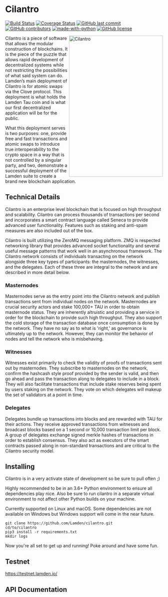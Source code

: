 # Cilantro
[![Build Status](https://travis-ci.org/Lamden/cilantro.svg?branch=master)](https://travis-ci.org/Lamden/cilantro)
[![Coverage Status](https://coveralls.io/repos/github/Lamden/cilantro/badge.svg?branch=master)](https://coveralls.io/github/Lamden/cilantro?branch=master)
[![GitHub last commit](https://img.shields.io/github/last-commit/Lamden/cilantro.svg)](https://github.com/Lamden/cilantro/commits/master) 
[![GitHub contributors](https://img.shields.io/github/contributors/Lamden/cilantro.svg)](https://github.com/Lamden/cilantro/graphs/contributors) 
[![made-with-python](https://img.shields.io/badge/Made%20with-Python-1f425f.svg)](https://www.python.org/)
[![GitHub license](https://img.shields.io/github/license/Lamden/cilantro.svg)](https://github.com/Lamden/cilantro/blob/master/LICENSE)

<img src="https://github.com/Lamden/cilantro/raw/master/cilantro.jpeg" align="right"
     title="Cilantro" width="300" height="450">

Cilantro is a piece of software that allows the modular construction of blockchains. It is the piece of the puzzle that allows rapid development of decentralized systems while not restricting the possibilities of what said system can do. Lamden’s main deployment of Cilantro is for atomic swaps via the Clove protocol. This deployment is what holds the Lamden Tau coin and is what our first decentralized application will be for the public.

What this deployment serves is two purposes: one, provide free and fast transactions and atomic swaps to introduce true interoperability to the crypto space in a way that is not controlled by a singular party, and two, demonstrate a successful deployment of the Lamden suite to create a brand new blockchain application.




## Technical Details
Cilantro is an enterprise level blockchain that is focused on high throughput and scalability. Cilantro can process
thousands of transactions per second and incorporates a smart contract language called Seneca to provide advanced user functionality. Features such as staking and anti-spam measures are also included out of the box.


Cilantro is built utilizing the ZeroMQ messaging platform. ZMQ is respected networking library that
provides advanced socket functionality and several useful message patterns that work well in an asynchronous framework.
The Cilantro network consists of individuals transacting on the network alongside three key types of participants: the masternodes, the witnesses, and the delegates.
Each of these three are integral to the network and are described in more detail below.

### Masternodes
Masternodes serve as the entry point into the Cilantro network and publish transactions sent from individual nodes on
the network. Masternodes are crucial security actors and stake 100,000+ TAU in order to obtain masternode status. They
are inherently altruistic and providing a service in order for the blockchain to provide such high throughput. They also
support the cold storage of the transaction database once consumption is done by the network. They have no say as to what is 'right,'
as governance is ultimately up to the network. However, they can monitor the behavior of nodes and tell the network who is misbehaving.

### Witnesses
Witnesses exist primarily to check the validity of proofs of transactions sent out by masternodes.
They subscribe to masternodes on the network, confirm the hashcash style proof provided by the sender is valid, and
then go ahead and pass the transaction along to delegates to include in a block. They will also facilitate
transactions that include stake reserves being spent by users staking on the network. They vote on which delegates
will makeup the set of validators at a point in time.

### Delegates
Delegates bundle up transactions into blocks and are rewarded with TAU for their actions. They receive approved transactions
from witnesses and broadcast blocks based on a 1 second or 10,000 transaction limit per block. A group of delegates exchange 
signed merkle hashes of transactions in order to establish consensus. They also act as executors of the smart contracts 
passed along in non-standard transactions and are critical to the Cilantro security model.


## Installing
Cilantro is in a very activate state of development so be sure to pull often ;)

Highly recommended to be in an 3.6+ Python environment to ensure all dependencies play nice.  Also be sure to run cilantro
in a separate virtual environment to not affect other Python builds on your machine. 

Currently supported on Linux and macOS. Some dependencies are not available on Windows but Windows support will come in the near future.

    git clone https://github.com/Lamden/cilantro.git
    cd/to/cilantro
    pip3 install -r requirements.txt
    mkdir logs

Now you're all set to get up and running! Poke around and have some fun. 


## Testnet
https://testnet.lamden.io/


## API Documentation

